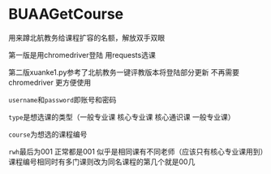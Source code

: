 # BUAAGetCourse
用来蹲北航教务给课程扩容的名额，解放双手双眼


第一版是用chromedriver登陆 用requests选课

第二版xuanke1.py参考了北航教务一键评教版本将登陆部分更新 不再需要chromedriver 更方便使用

`username`和`password`即账号和密码

`type`是想选课的类型（一般专业课 核心专业课 核心通识课 一般专业课）

`course`为想选的课程编号

`rwh`最后为001 正常都是001 似乎是相同课有不同老师（应该只有核心专业课用到）课程编号相同时有多门课则改为同名课程的第几个就是00几

